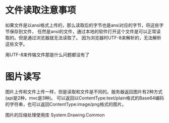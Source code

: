 ﻿# 文件读取注意事项
如果文件是以ansi格式上传的，那么读取后的字节也是ansi对应的字节，将这些字节保存到文件，
任然是ansi的文件，通过本地的软件打开这个文件是可以正常读取的。但是通过浏览器就无法读取了。
因为浏览器时UTF-8来解析的，无法解析这些文字。

用UTF-8来传输文件那是什么问题都没有了

# 图片读写
图片上传和文件上传一样，但是读取和文件是不同的。服务器返回图片有2种方式(api是2种，mvc是3种)。
可以返回以ContentType:text/plain格式的Base64编码的字符串，也可以返回ContentType:image/png格式的图片。

图片的压缩处理使用库 System.Drawing.Common
